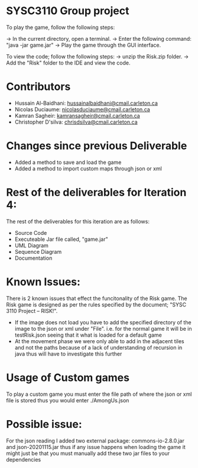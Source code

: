   
# SYSC3110 Group project


To play the game, follow the following steps: 

-> In the current directory, open a terminal. 
-> Enter the following command:
	"java -jar game.jar"
-> Play the game through the GUI interface.


To view the code; follow the following steps:
-> unzip the Risk.zip folder. 
-> Add the "Risk" folder to the IDE and view the code.


# Contributors

- Hussain Al-Baidhani: hussainalbaidhani@cmail.carleton.ca
- Nicolas Duciaume: nicolasduciaume@cmail.carleton.ca
- Kamran Sagheir: kamransagheir@cmail.carleton.ca
- Christopher D'silva: chrisdsilva@cmail.carleton.ca

# Changes since previous Deliverable

- Added a method to save and load the game
- Added a method to import custom maps through json or xml


# Rest of the deliverables for Iteration 4:

The rest of the deliverables for this iteration are as follows:

- Source Code
- Executeable Jar file called, "game.jar"
- UML Diagram
- Sequence Diagram
- Documentation

# Known Issues: 

There is 2 known issues that effect the funcitonality of the Risk game. The Risk game is designed as per the rules specified by the document; "SYSC 3110 Project – RISK!".

- If the image does not load you have to add the specified directory of the image to the json or xml under "File".
    i.e. for the normal game it will be in testRisk.json seeing that it what is loaded for a default game 
- At the movement phase we were only able to add in the adjacent tiles and not the paths because of a lack of understanding of recursion in java thus will have to investigate this further

# Usage of Custom games

To play a custom game you must enter the file path of where the json or xml file is stored thus you would enter
./AmongUs.json

# Possible issue:

For the json reading I added two external package: commons-io-2.8.0.jar and json-20201115.jar thus if any issue happens when loading
the game it might just be that you must manually add these two jar files to your dependencies
